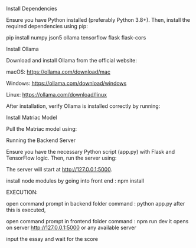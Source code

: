 Install Dependencies

Ensure you have Python installed (preferably Python 3.8+). Then, install the required dependencies using pip:

pip install numpy json5 ollama tensorflow flask flask-cors

Install Ollama

Download and install Ollama from the official website:

macOS: https://ollama.com/download/mac

Windows: https://ollama.com/download/windows

Linux: https://ollama.com/download/linux

After installation, verify Ollama is installed correctly by running:

Install Matriac Model

Pull the Matriac model using:

Running the Backend Server

Ensure you have the necessary Python script (app.py) with Flask and TensorFlow logic. Then, run the server using:

The server will start at http://127.0.0.1:5000.

install node modules by going into front end : npm install



EXECUTION:

open command prompt in backend folder
command : python app.py
after this is executed,

open command prompt in frontend folder
command : npm run dev
it opens on server http://127.0.0.1:5000
or any available server

input the essay and wait for the score
